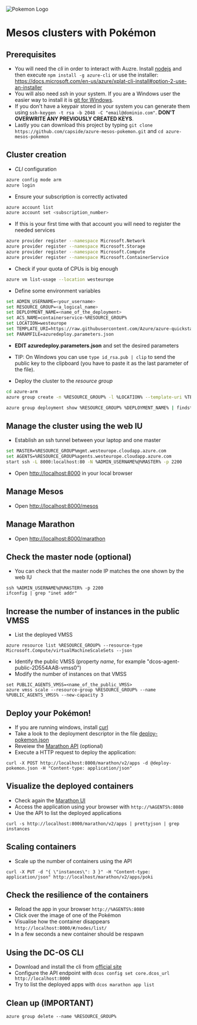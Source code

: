 
![Pokemon Logo](http://vignette1.wikia.nocookie.net/es.pokemon/images/6/61/Logo_de_Pok%C3%A9mon_(EN).png)

# Mesos clusters with Pokémon

## Prerequisites

* You will need the *cli* in order to interact with Auzre. Install  [nodejs](https://nodejs.org/en/) and then execute  ```npm install -g azure-cli``` or use the installer: https://docs.microsoft.com/en-us/azure/xplat-cli-install#option-2-use-an-installer
* You will also need *ssh* in your system. If you are a Windows user the easier way to install it is [git for Windows](https://git-scm.com/download/win).
* If you don't have a keypair stored in your system you can generate them using ```ssh-keygen -t rsa -b 2048 -C "email@dominio.com"```. **DON'T OVERWRITE ANY PREVIOUSLY CREATED KEYS**.
* Lastly you can download this project by typing ```git clone https://github.com/capside/azure-mesos-pokemon.git``` and ```cd azure-mesos-pokemon```

## Cluster creation

* *CLI* configuration

```bash
azure config mode arm
azure login
```
* Ensure your subscription is correctly activated

```bash
azure account list
azure account set <subscription_number>
```

* If this is your first time with that account you will need to register the needed services

```bash
azure provider register --namespace Microsoft.Network
azure provider register --namespace Microsoft.Storage
azure provider register --namespace Microsoft.Compute
azure provider register --namespace Microsoft.ContainerService
```

* Check if your quota of CPUs is big enough

```bash
azure vm list-usage --location westeurope
```

* Define some environment variables

```bash
set ADMIN_USERNAME=<your_username>
set RESOURCE_GROUP=<a_logical_name>
set DEPLOYMENT_NAME=<name_of_the_deployment>
set ACS_NAME=containerservice-%RESOURCE_GROUP%
set LOCATION=westeurope
set TEMPLATE_URI=https://raw.githubusercontent.com/Azure/azure-quickstart-templates/master/101-acs-dcos/azuredeploy.json
set PARAMFILE=azuredeploy.parameters.json
```

* **EDIT azuredeploy.parameters.json** and set the desired parameters
* TIP: On Windows you can use ```type id_rsa.pub | clip``` to send the public key to the clipboard (you have to paste it as the last parameter of the file).

* Deploy the cluster to the *resource group*

```bash
cd azure-arm
azure group create -n %RESOURCE_GROUP% -l %LOCATION% --template-uri %TEMPLATE_URI% -e %PARAMFILE% --deployment-name %DEPLOYMENT_NAME%

azure group deployment show %RESOURCE_GROUP% %DEPLOYMENT_NAME% | findstr State
```

## Manage the cluster using the web IU

* Establish an ssh tunnel between your laptop and one master

```bash
set MASTER=%RESOURCE_GROUP%mgmt.westeurope.cloudapp.azure.com
set AGENTS=%RESOURCE_GROUP%agents.westeurope.cloudapp.azure.com
start ssh -L 8000:localhost:80 -N %ADMIN_USERNAME%@%MASTER% -p 2200
```

* Open [http://localhost:8000](http://localhost:8000) in your local browser

## Manage Mesos

* Open [http://localhost:8000/mesos](http://localhost:8000/mesos) 

## Manage Marathon

* Open [http://localhost:8000/marathon](http://localhost:8000/marathon) 

## Check the master node (optional)

* You can check that the master node IP matches the one shown by the web IU

```
ssh %ADMIN_USERNAME%@%MASTER% -p 2200
ifconfig | grep "inet addr"
```

## Increase the number of instances in the public VMSS

* List the deployed VMSS

```
azure resource list %RESOURCE_GROUP% --resource-type Microsoft.Compute/virtualMachineScaleSets --json  
```

* Identify the public VMSS (property *name*, for example "dcos-agent-public-2D554AAB-vmss0")
* Modify the number of instances on that VMSS

```
set PUBLIC_AGENTS_VMSS=<name_of_the_public_VMSS>
azure vmss scale --resource-group %RESOURCE_GROUP% --name %PUBLIC_AGENTS_VMSS% --new-capacity 3
```

## Deploy your Pokémon!

* If you are running windows, install [curl](https://curl.haxx.se/download.html)
* Take a look to the deployment descriptor in the file [deploy-pokemon.json](https://github.com/capside/azure-mesos-pokemon/blob/master/azure-arm/deploy-pokemon.json)
* Reveiew the [Marathon API](https://mesosphere.github.io/marathon/docs/rest-api.html) (optional)
* Execute a HTTP request to deploy the application:

```
curl -X POST http://localhost:8000/marathon/v2/apps -d @deploy-pokemon.json -H "Content-type: application/json"
```

## Visualize the deployed containers

* Check again the [Marathon UI](http://localhost:8000/marathon)
* Access the application using your browser with ```http://%AGENTS%:8080```
* Use the API to list the deployed applications

```
curl -s http://localhost:8000/marathon/v2/apps | prettyjson | grep instances
```

## Scaling containers

* Scale up the number of containers using the API

```
curl -X PUT -d "{ \"instances\": 3 }" -H "Content-type: application/json" http://localhost/marathon/v2/apps/poki
```

## Check the resilience of the containers

* Reload the app in your browser ```http://%AGENTS%:8080```
* Click over the image of one of the Pokémon
* Visualise how the container disappears ```http://localhost:8000/#/nodes/list/```
* In a few seconds a new container should be respawn

## Using the DC-OS CLI

* Download and install the cli from [official site](https://dcos.io/docs/1.8/usage/cli/install/#windows)
* Configure the API endpoint with ```dcos config set core.dcos_url http://localhost:8000```
* Try to list the deployed apps with ```dcos marathon app list```

## Clean up (**IMPORTANT**)

```
azure group delete --name %RESOURCE_GROUP%
```
